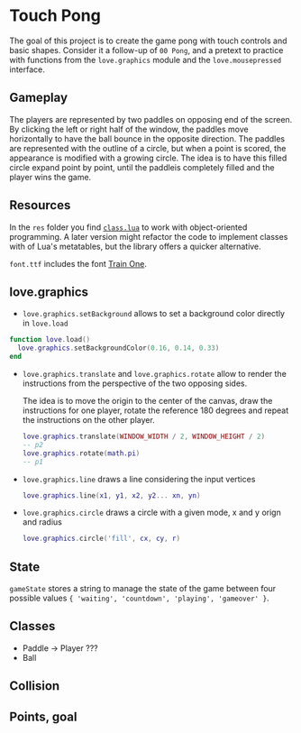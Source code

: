 # Touch Pong

The goal of this project is to create the game pong with touch controls and basic shapes. Consider it a follow-up of `00 Pong`, and a pretext to practice with functions from the `love.graphics` module and the `love.mousepressed` interface.

## Gameplay

The players are represented by two paddles on opposing end of the screen. By clicking the left or right half of the window, the paddles move horizontally to have the ball bounce in the opposite direction. The paddles are represented with the outline of a circle, but when a point is scored, the appearance is modified with a growing circle. The idea is to have this filled circle expand point by point, until the paddleis completely filled and the player wins the game.

## Resources

In the `res` folder you find [`class.lua`]() to work with object-oriented programming. A later version might refactor the code to implement classes with of Lua's metatables, but the library offers a quicker alternative.

`font.ttf` includes the font [Train One](https://fonts.google.com/specimen/Train+One).

## love.graphics

- `love.graphics.setBackground` allows to set a background color directly in `love.load`

```lua
function love.load()
  love.graphics.setBackgroundColor(0.16, 0.14, 0.33)
end
```

- `love.graphics.translate` and `love.graphics.rotate` allow to render the instructions from the perspective of the two opposing sides.

  The idea is to move the origin to the center of the canvas, draw the instructions for one player, rotate the reference 180 degrees and repeat the instructions on the other player.

  ```lua
  love.graphics.translate(WINDOW_WIDTH / 2, WINDOW_HEIGHT / 2)
  -- p2
  love.graphics.rotate(math.pi)
  -- p1
  ```

- `love.graphics.line` draws a line considering the input vertices

  ```lua
  love.graphics.line(x1, y1, x2, y2... xn, yn)
  ```

- `love.graphics.circle` draws a circle with a given mode, x and y orign and radius

  ```lua
  love.graphics.circle('fill', cx, cy, r)
  ```

## State

`gameState` stores a string to manage the state of the game between four possible values `{ 'waiting', 'countdown', 'playing', 'gameover' }`.

## Classes

- Paddle -> Player ???
- Ball

## Collision

## Points, goal

